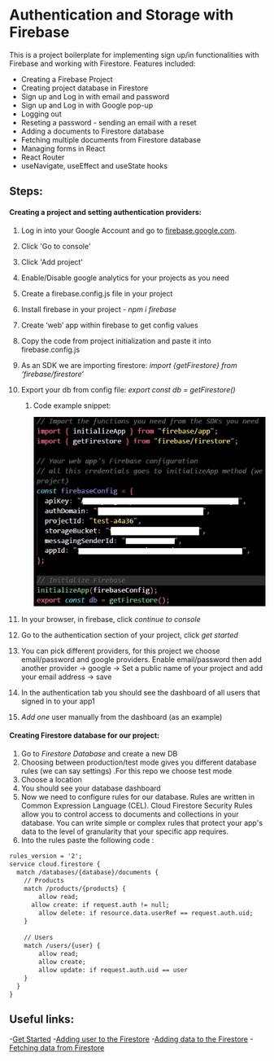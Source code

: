 # Authentication and Storage with Firebase

This is a project boilerplate for implementing sign up/in functionalities with Firebase and working with Firestore. Features included:

- Creating a Firebase Project
- Creating project database in Firestore
- Sign up and Log in with email and password
- Sign up and Log in with Google pop-up
- Logging out
- Reseting a password - sending an email with a reset
- Adding a documents to Firestore database
- Fetching multiple documents from Firestore database
- Managing forms in React
- React Router
- useNavigate, useEffect and useState hooks

## Steps:

#### Creating a project and setting authentication providers:

1. Log in into your Google Account and go to [firebase.google.com](https://firebase.google.com/).
2. Click 'Go to console'
3. Click 'Add project'
4. Enable/Disable google analytics for your projects as you need
5. Create a firebase.config.js file in your project
6. Install firebase in your project - _npm i firebase_
7. Create ‘web’ app within firebase to get config values
8. Copy the code from project initialization and paste it into firebase.config.js
9. As an SDK we are importing firestore: _import {getFirestore} from ‘firebase/firestore’_
10. Export your db from config file: _export const db = getFirestore()_

    1. Code example snippet:

       ![Config file snippet.](./src/assets/firebaseconfig.jpg "firebase.config.js example")

11. In your browser, in firebase, click _continue to console_
12. Go to the authentication section of your project, click _get started_
13. You can pick different providers, for this project we choose email/password and google providers. Enable email/password then add another provider → google → Set a public name of your project and add your email address → save
14. In the authentication tab you should see the dashboard of all users that signed in to your app1
15. _Add one_ user manually from the dashboard (as an example)

#### Creating Firestore database for our project:

1. Go to _Firestore Database_ and create a new DB
2. Choosing between production/test mode gives you different database rules (we can say settings) .For this repo we choose test mode
3. Choose a location
4. You should see your database dashboard
5. Now we need to configure rules for our database. Rules are written in Common Expression Language (CEL). Cloud Firestore Security Rules allow you to control access to documents and collections in your database. You can write simple or complex rules that protect your app's data to the level of granularity that your specific app requires.
6. Into the rules paste the following code :

```
rules_version = '2';
service cloud.firestore {
  match /databases/{database}/documents {
    // Products
    match /products/{products} {
    	allow read;
      allow create: if request.auth != null;
    	allow delete: if resource.data.userRef == request.auth.uid;
    }

    // Users
    match /users/{user} {
    	allow read;
    	allow create;
    	allow update: if request.auth.uid == user
    }
  }
}

```

## Useful links:

-[Get Started](https://firebase.google.com/docs/auth/web/start) -[Adding user to the Firestore](https://firebase.google.com/docs/firestore/manage-data/add-data) -[Adding data to the Firestore](https://firebase.google.com/docs/firestore/manage-data/add-data) -[Fetching data from Firestore](https://firebase.google.com/docs/firestore/query-data/get-data#get_a_document)
